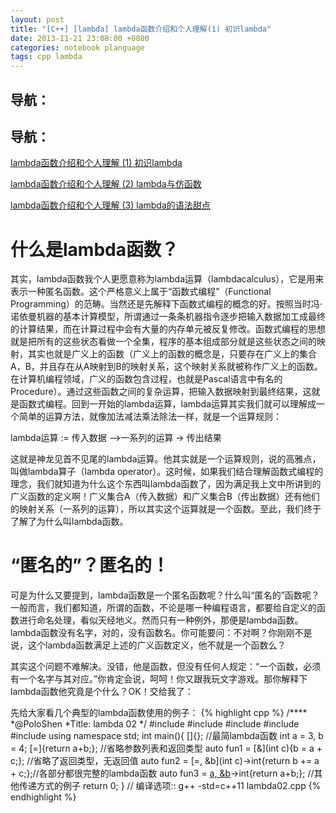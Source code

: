 ```yaml
---
layout: post
title: "[C++] [lambda] lambda函数介绍和个人理解(1) 初识lambda"
date: 2013-11-21 23:08:00 +0800
categories: notebook planguage
tags: cpp lambda
---
```

## 导航：

## 导航：

<a href="{% post_url 2013-11-21-lambda-1 %}" target="_blank">lambda函数介绍和个人理解 (1) 初识lambda</a>

<a href="{% post_url 2013-12-14-lambda-2 %}" target="_blank">lambda函数介绍和个人理解 (2) lambda与仿函数</a>

<a href="{% post_url 2014-01-05-lambda-3 %}" target="_blank">lambda函数介绍和个人理解 (3) lambda的语法甜点</a>

# 什么是lambda函数？

其实，lambda函数我个人更愿意称为lambda运算（lambdacalculus），它是用来表示一种匿名函数。这个严格意义上属于“函数式编程”（Functional Programming）的范畴。当然还是先解释下函数式编程的概念的好。按照当时冯·诺依曼机器的基本计算模型，所谓通过一条条机器指令逐步把输入数据加工成最终的计算结果，而在计算过程中会有大量的内存单元被反复修改。函数式编程的思想就是把所有的这些状态看做一个全集，程序的基本组成部分就是这些状态之间的映射，其实也就是广义上的函数（广义上的函数的概念是，只要存在广义上的集合A，B，并且存在从A映射到B的映射关系，这个映射关系就被称作广义上的函数。在计算机编程领域，广义的函数包含过程，也就是Pascal语言中有名的Procedure）。通过这些函数之间的复杂运算，把输入数据映射到最终结果，这就是函数式编程。回到一开始的lambda运算，lambda运算其实我们就可以理解成一个简单的运算方法，就像加法减法乘法除法一样，就是一个运算规则：

lambda运算 := 传入数据 –>一系列的运算 -> 传出结果

这就是神龙见首不见尾的lambda运算。他其实就是一个运算规则，说的高雅点，叫做lambda算子（lambda operator）。这时候，如果我们结合理解函数式编程的理念，我们就知道为什么这个东西叫lambda函数了，因为满足我上文中所讲到的广义函数的定义啊！广义集合A（传入数据）和广义集合B（传出数据）还有他们的映射关系（一系列的运算），所以其实这个运算就是一个函数。至此，我们终于了解了为什么叫lambda函数。

# “匿名的”？匿名的！

可是为什么又要提到，lambda函数是一个匿名函数呢？什么叫“匿名的”函数呢？一般而言，我们都知道，所谓的函数，不论是哪一种编程语言，都要给自定义的函数进行命名处理，看似天经地义。然而只有一种例外，那便是lambda函数。lambda函数没有名字，对的，没有函数名。你可能要问：不对啊？你刚刚不是说，这个lambda函数满足上述的广义函数定义，他不就是一个函数么？

其实这个问题不难解决。没错，他是函数，但没有任何人规定：“一个函数，必须有一个名字与其对应。”你肯定会说，呵呵！你又跟我玩文字游戏。那你解释下lambda函数他究竟是个什么？OK！交给我了：

先给大家看几个典型的lambda函数使用的例子：
{% highlight cpp %}
/****
    *@PoloShen
    *Title: lambda 02
    */
#include <iostream>
#include <cstdio>
#include <vector>
#include <algorithm>
#include <functional>
using namespace std;
int main(){
    []{};                                                //最简lambda函数
    int a = 3, b = 4;
    [=]{return a+b;};                                    //省略参数列表和返回类型
    auto fun1 = [&](int c){b = a + c;};                    //省略了返回类型，无返回值
    auto fun2 = [=, &b](int c)->int{return b += a + c;};//各部分都很完整的lambda函数
    auto fun3 = [a, &b]()->int{return a+b;};            //其他传递方式的例子
    return 0;
}
// 编译选项:: g++ -std=c++11 lambda02.cpp
{% endhighlight %}
